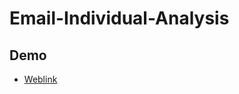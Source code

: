 # Email-Individual-Analysis

## Demo
- [Weblink](https://mithileysh.github.io/Email-Individual-Analysis/)
